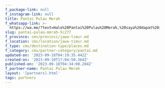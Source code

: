 ```yaml
---
f_package-link: null
f_instagram-link: null
title: Pantai Pulau Merah
f_whatsapp-link: >-
  https://wa.me/?text=Halo%20Pantai%20Pulau%20Merah,%20saya%20dapat%20info%20dari%20@loocale.id%20dan%20punya%20pertanyaan
slug: pantai-pulau-merah-5c277
f_province: cms/provinsi/jawa-timur.md
f_location: cms/location/jawa-timur.md
f_type: cms/destination-type/places.md
f_category: cms/partner-category/pantai.md
updated-on: '2023-09-18T04:19:35.442Z'
created-on: '2023-09-10T17:04:50.364Z'
published-on: '2023-09-18T04:34:08.284Z'
f_partner-name: Pantai Pulau Merah
layout: '[partners].html'
tags: partners
---
```



